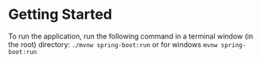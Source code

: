 # Getting Started

To run the application, run the following command in a terminal window (in the root) directory:
`./mvnw spring-boot:run` or for windows `mvnw spring-boot:run`


